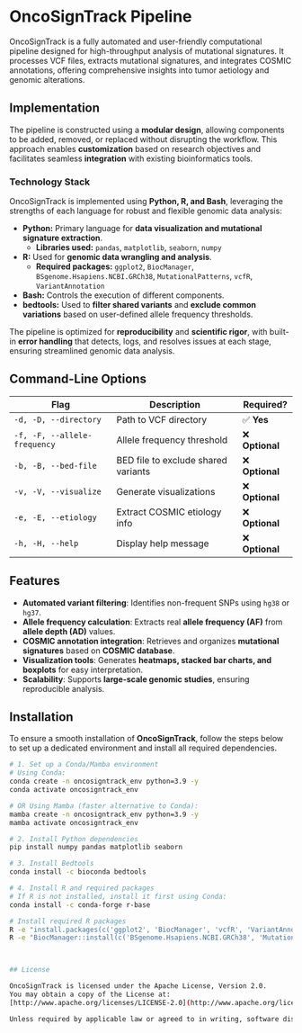 # OncoSignTrack Pipeline

OncoSignTrack is a fully automated and user-friendly computational pipeline designed for high-throughput analysis of mutational signatures. It processes VCF files, extracts mutational signatures, and integrates COSMIC annotations, offering comprehensive insights into tumor aetiology and genomic alterations.

## Implementation

The pipeline is constructed using a **modular design**, allowing components to be added, removed, or replaced without disrupting the workflow. This approach enables **customization** based on research objectives and facilitates seamless **integration** with existing bioinformatics tools.

### **Technology Stack**
OncoSignTrack is implemented using **Python, R, and Bash**, leveraging the strengths of each language for robust and flexible genomic data analysis:

- **Python:** Primary language for **data visualization and mutational signature extraction**.
  - **Libraries used:** `pandas`, `matplotlib`, `seaborn`, `numpy`
- **R:** Used for **genomic data wrangling and analysis**.
  - **Required packages:** `ggplot2`, `BiocManager`, `BSgenome.Hsapiens.NCBI.GRCh38`, `MutationalPatterns`, `vcfR`, `VariantAnnotation`
- **Bash:** Controls the execution of different components.
- **bedtools:** Used to **filter shared variants** and **exclude common variations** based on user-defined allele frequency thresholds.

The pipeline is optimized for **reproducibility** and **scientific rigor**, with built-in **error handling** that detects, logs, and resolves issues at each stage, ensuring streamlined genomic data analysis.

## Command-Line Options

| **Flag** | **Description** | **Required?** |
|---------|-------------|--------------|
| `-d, -D, --directory` | Path to VCF directory | ✅ **Yes** |
| `-f, -F, --allele-frequency` | Allele frequency threshold | ❌ **Optional** |
| `-b, -B, --bed-file` | BED file to exclude shared variants | ❌ **Optional** |
| `-v, -V, --visualize` | Generate visualizations | ❌ **Optional** |
| `-e, -E, --etiology` | Extract COSMIC etiology info | ❌ **Optional** |
| `-h, -H, --help` | Display help message | ❌ **Optional** |

## Features

- **Automated variant filtering**: Identifies non-frequent SNPs using `hg38` or `hg37`.
- **Allele frequency calculation**: Extracts real **allele frequency (AF)** from **allele depth (AD)** values.
- **COSMIC annotation integration**: Retrieves and organizes **mutational signatures** based on **COSMIC database**.
- **Visualization tools**: Generates **heatmaps, stacked bar charts, and boxplots** for easy interpretation.
- **Scalability**: Supports **large-scale genomic studies**, ensuring reproducible analysis.

## Installation

To ensure a smooth installation of **OncoSignTrack**, follow the steps below to set up a dedicated environment and install all required dependencies.

```bash
# 1. Set up a Conda/Mamba environment
# Using Conda:
conda create -n oncosigntrack_env python=3.9 -y
conda activate oncosigntrack_env

# OR Using Mamba (faster alternative to Conda):
mamba create -n oncosigntrack_env python=3.9 -y
mamba activate oncosigntrack_env

# 2. Install Python dependencies
pip install numpy pandas matplotlib seaborn

# 3. Install Bedtools
conda install -c bioconda bedtools

# 4. Install R and required packages
# If R is not installed, install it first using Conda:
conda install -c conda-forge r-base

# Install required R packages
R -e "install.packages(c('ggplot2', 'BiocManager', 'vcfR', 'VariantAnnotation'))"
R -e "BiocManager::install(c('BSgenome.Hsapiens.NCBI.GRCh38', 'MutationalPatterns'))"



## License

OncoSignTrack is licensed under the Apache License, Version 2.0.
You may obtain a copy of the License at:
[http://www.apache.org/licenses/LICENSE-2.0](http://www.apache.org/licenses/LICENSE-2.0)

Unless required by applicable law or agreed to in writing, software distributed under the License is distributed on an "AS IS" basis, without warranties or conditions of any kind, either express or implied. See the License for the specific language governing permissions and limitations under the License.
